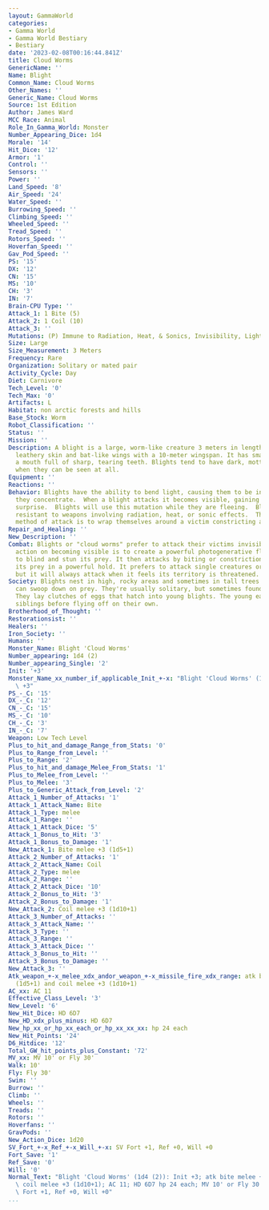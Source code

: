 ```yaml
---
layout: GammaWorld
categories:
- Gamma World
- Gamma World Bestiary
- Bestiary
date: '2023-02-08T00:16:44.841Z'
title: Cloud Worms
GenericName: ''
Name: Blight
Common_Name: Cloud Worms
Other_Names: ''
Generic_Name: Cloud Worms
Source: 1st Edition
Author: James Ward
MCC Race: Animal
Role_In_Gamma_World: Monster
Number_Appearing_Dice: 1d4
Morale: '14'
Hit_Dice: '12'
Armor: '1'
Control: ''
Sensors: ''
Power: ''
Land_Speed: '8'
Air_Speed: '24'
Water_Speed: ''
Burrowing_Speed: ''
Climbing_Speed: ''
Wheeled_Speed: ''
Tread_Speed: ''
Rotors_Speed: ''
Hoverfan_Speed: ''
Gav_Pod_Speed: ''
PS: '15'
DX: '12'
CN: '15'
MS: '10'
CH: '3'
IN: '7'
Brain-CPU Type: ''
Attack_1: 1 Bite (5)
Attack_2: 1 Coil (10)
Attack_3: ''
Mutations: (P) Immune to Radiation, Heat, & Sonics, Invisibility, Light Generation.
Size: Large
Size_Measurement: 3 Meters
Frequency: Rare
Organization: Solitary or mated pair
Activity_Cycle: Day
Diet: Carnivore
Tech_Level: '0'
Tech_Max: '0'
Artifacts: L
Habitat: non arctic forests and hills
Base_Stock: Worm
Robot_Classification: ''
Status: ''
Mission: ''
Description: A blight is a large, worm-like creature 3 meters in length with tough,
  leathery skin and bat-like wings with a 10-meter wingspan. It has small eyes and
  a mouth full of sharp, tearing teeth. Blights tend to have dark, mottled hides,
  when they can be seen at all.
Equipment: ''
Reactions: ''
Behavior: Blights have the ability to bend light, causing them to be invisible whenever
  they concentrate.  When a blight attacks it becomes visible, gaining an automatic
  surprise.  Blights will use this mutation while they are fleeing.  Blights are completely
  resistant to weapons involving radiation, heat, or sonic effects.  Their preferred
  method of attack is to wrap themselves around a victim constricting and biting.
Repair_and_Healing: ''
New_Description: ''
Combat: Blights or "cloud worms" prefer to attack their victims invisibly. Their first
  action on becoming visible is to create a powerful photogenerative flash of light
  to blind and stun its prey. It then attacks by biting or constriction, grabbing
  its prey in a powerful hold. It prefers to attack single creatures or small groups,
  but it will always attack when it feels its territory is threatened.
Society: Blights nest in high, rocky areas and sometimes in tall trees where they
  can swoop down on prey. They're usually solitary, but sometimes found in mated pairs.
  They lay clutches of eggs that hatch into young blights. The young eat their unhatched
  siblings before flying off on their own.
Brotherhood_of_Thought: ''
Restorationsist: ''
Healers: ''
Iron_Society: ''
Humans: ''
Monster_Name: Blight 'Cloud Worms'
Number_appearing: 1d4 (2)
Number_appearing_Single: '2'
Init: '+3'
Monster_Name_xx_number_if_applicable_Init_+-x: "Blight 'Cloud Worms' (1d4 (2)): Init\
  \ +3"
PS_-_C: '15'
DX_-_C: '12'
CN_-_C: '15'
MS_-_C: '10'
CH_-_C: '3'
IN_-_C: '7'
Weapon: Low Tech Level
Plus_to_hit_and_damage_Range_from_Stats: '0'
Plus_to_Range_from_Level: ''
Plus_to_Range: '2'
Plus_to_hit_and_damage_Melee_From_Stats: '1'
Plus_to_Melee_from_Level: ''
Plus_to_Melee: '3'
Plus_to_Generic_Attack_from_Level: '2'
Attack_1_Number_of_Attacks: '1'
Attack_1_Attack_Name: Bite
Attack_1_Type: melee
Attack_1_Range: ''
Attack_1_Attack_Dice: '5'
Attack_1_Bonus_to_Hit: '3'
Attack_1_Bonus_to_Damage: '1'
New_Attack_1: Bite melee +3 (1d5+1)
Attack_2_Number_of_Attacks: '1'
Attack_2_Attack_Name: Coil
Attack_2_Type: melee
Attack_2_Range: ''
Attack_2_Attack_Dice: '10'
Attack_2_Bonus_to_Hit: '3'
Attack_2_Bonus_to_Damage: '1'
New_Attack_2: Coil melee +3 (1d10+1)
Attack_3_Number_of_Attacks: ''
Attack_3_Attack_Name: ''
Attack_3_Type: ''
Attack_3_Range: ''
Attack_3_Attack_Dice: ''
Attack_3_Bonus_to_Hit: ''
Attack_3_Bonus_to_Damage: ''
New_Attack_3: ''
Atk_weapon_+-x_melee_xdx_andor_weapon_+-x_missile_fire_xdx_range: atk bite melee +3
  (1d5+1) and coil melee +3 (1d10+1)
AC_xx: AC 11
Effective_Class_Level: '3'
New_Level: '6'
New_Hit_Dice: HD 6D7
New_HD_xdx_plus_minus: HD 6D7
New_hp_xx_or_hp_xx_each_or_hp_xx_xx_xx: hp 24 each
New_Hit_Points: '24'
D6_Hitdice: '12'
Total_GW_hit_points_plus_Constant: '72'
MV_xx: MV 10' or Fly 30'
Walk: 10'
Fly: Fly 30'
Swim: ''
Burrow: ''
Climb: ''
Wheels: ''
Treads: ''
Rotors: ''
Hoverfans: ''
GravPods: ''
New_Action_Dice: 1d20
SV_Fort_+-x_Ref_+-x_Will_+-x: SV Fort +1, Ref +0, Will +0
Fort_Save: '1'
Ref_Save: '0'
Will: '0'
Normal_Text: "Blight 'Cloud Worms' (1d4 (2)): Init +3; atk bite melee +3 (1d5+1) and\
  \ coil melee +3 (1d10+1); AC 11; HD 6D7 hp 24 each; MV 10' or Fly 30' ; 1d20; SV\
  \ Fort +1, Ref +0, Will +0"
...
```

